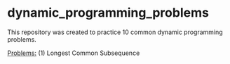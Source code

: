# dynamic_programming_problems
This repository was created to practice 10 common dynamic programming problems.

<ins>Problems:</ins>
(1) Longest Common Subsequence

